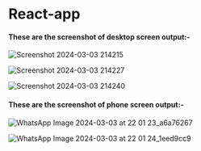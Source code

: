 <h1>React-app</h1>
<h4>These are the screenshot of desktop screen output:-</h4>

![Screenshot 2024-03-03 214215](https://github.com/Sandeepkumargond/React-app-hackslash-induction/assets/157467932/2b9926c4-1995-4240-a219-f6e997400151)

![Screenshot 2024-03-03 214227](https://github.com/Sandeepkumargond/React-app-hackslash-induction/assets/157467932/d4d07772-8c99-4fa1-befc-4d17826b92ce)

![Screenshot 2024-03-03 214240](https://github.com/Sandeepkumargond/React-app-hackslash-induction/assets/157467932/4ecb893f-7f13-4e4c-a5d9-c4a1d5470a4c)

<h4>These are the screenshot of phone screen output:-</h4>

 ![WhatsApp Image 2024-03-03 at 22 01 23_a6a76267](https://github.com/Sandeepkumargond/React-app-hackslash-induction/assets/157467932/157d1f4c-2ebe-4e56-ac30-491130c49e62)

![WhatsApp Image 2024-03-03 at 22 01 24_1eed9cc9](https://github.com/Sandeepkumargond/React-app-hackslash-induction/assets/157467932/c44ecd04-c739-4611-9998-f36581ab217f)
